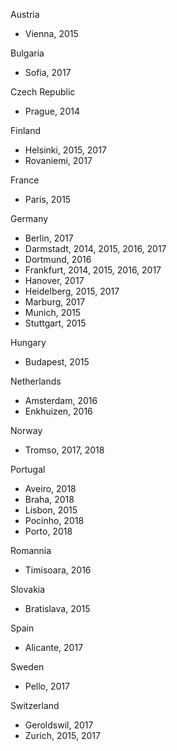 Austria
- Vienna, 2015

Bulgaria
- Sofia, 2017

Czech Republic
- Prague, 2014

Finland
- Helsinki, 2015, 2017
- Rovaniemi, 2017

France
- Paris, 2015

Germany
- Berlin, 2017
- Darmstadt, 2014, 2015, 2016, 2017
- Dortmund, 2016
- Frankfurt, 2014, 2015, 2016, 2017
- Hanover, 2017
- Heidelberg, 2015, 2017
- Marburg, 2017
- Munich, 2015
- Stuttgart, 2015

Hungary
- Budapest, 2015

Netherlands
- Amsterdam, 2016
- Enkhuizen, 2016

Norway
- Tromso, 2017, 2018

Portugal
- Aveiro, 2018
- Braha, 2018
- Lisbon, 2015
- Pocinho, 2018
- Porto, 2018

Romannia
- Timisoara, 2016

Slovakia
- Bratislava, 2015

Spain
- Alicante, 2017

Sweden
- Pello, 2017

Switzerland
- Geroldswil, 2017
- Zurich, 2015, 2017

